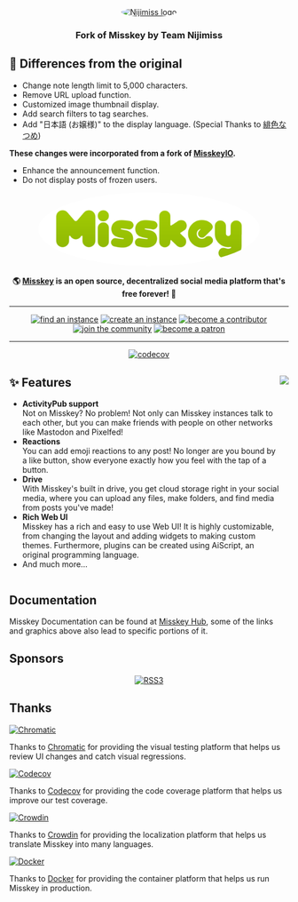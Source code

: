 <div align="center">
<a href="https://nijimiss.moe/">
	<img src="https://media.nijimiss.moe/nijimiss-moe-ja/null/dc158d85-683e-429f-b879-b8ad34f2712c.png" alt="Nijimiss logo" style="border-radius:50%" width="400"/>
</a>

### Fork of Misskey by Team Nijimiss

</div>

## 🔧 Differences from the original

- Change note length limit to 5,000 characters.
- Remove URL upload function.
- Customized image thumbnail display.
- Add search filters to tag searches.
- Add "日本語 (お嬢様)" to the display language. (Special Thanks to [緋色なつめ](https://nijimiss.moe/@Nattsume_hi_iro))

**These changes were incorporated from a fork of [MisskeyIO](https://github.com/MisskeyIO/misskey/tree/io).**

- Enhance the announcement function.
- Do not display posts of frozen users.


<div align="center">
<a href="https://misskey-hub.net">
	<img src="./assets/title_float.svg" alt="Misskey logo" style="border-radius:50%" width="400"/>
</a>

**🌎 **[Misskey](https://misskey-hub.net/)** is an open source, decentralized social media platform that's free forever! 🚀**

---

<a href="https://misskey-hub.net/instances.html">
		<img src="https://custom-icon-badges.herokuapp.com/badge/find_an-instance-acea31?logoColor=acea31&style=for-the-badge&logo=misskey&labelColor=363B40" alt="find an instance"/></a>

<a href="https://misskey-hub.net/docs/install.html">
		<img src="https://custom-icon-badges.herokuapp.com/badge/create_an-instance-FBD53C?logoColor=FBD53C&style=for-the-badge&logo=server&labelColor=363B40" alt="create an instance"/></a>

<a href="./CONTRIBUTING.md">
		<img src="https://custom-icon-badges.herokuapp.com/badge/become_a-contributor-A371F7?logoColor=A371F7&style=for-the-badge&logo=git-merge&labelColor=363B40" alt="become a contributor"/></a>

<a href="https://discord.gg/Wp8gVStHW3">
		<img src="https://custom-icon-badges.herokuapp.com/badge/join_the-community-5865F2?logoColor=5865F2&style=for-the-badge&logo=discord&labelColor=363B40" alt="join the community"/></a>

<a href="https://www.patreon.com/syuilo">
		<img src="https://custom-icon-badges.herokuapp.com/badge/become_a-patron-F96854?logoColor=F96854&style=for-the-badge&logo=patreon&labelColor=363B40" alt="become a patron"/></a>

---

[![codecov](https://codecov.io/gh/misskey-dev/misskey/branch/develop/graph/badge.svg?token=R6IQZ3QJOL)](https://codecov.io/gh/misskey-dev/misskey)

</div>

<div>

<a href="https://xn--931a.moe/"><img src="https://github.com/misskey-dev/misskey/blob/develop/assets/ai.png?raw=true" align="right" height="320px"/></a>

## ✨ Features
- **ActivityPub support**\
Not on Misskey? No problem! Not only can Misskey instances talk to each other, but you can make friends with people on other networks like Mastodon and Pixelfed!
- **Reactions**\
You can add emoji reactions to any post! No longer are you bound by a like button, show everyone exactly how you feel with the tap of a button.
- **Drive**\
With Misskey's built in drive, you get cloud storage right in your social media, where you can upload any files, make folders, and find media from posts you've made!
- **Rich Web UI**\
	Misskey has a rich and easy to use Web UI!
	It is highly customizable, from changing the layout and adding widgets to making custom themes.
	Furthermore, plugins can be created using AiScript, an original programming language.
- And much more...

</div>

<div style="clear: both;"></div>

## Documentation

Misskey Documentation can be found at [Misskey Hub](https://misskey-hub.net/), some of the links and graphics above also lead to specific portions of it.

## Sponsors

<div align="center">
	<a class="rss3" title="RSS3" href="https://rss3.io/" target="_blank"><img src="https://rss3.mypinata.cloud/ipfs/QmUG6H3Z7D5P511shn7sB4CPmpjH5uZWu4m5mWX7U3Gqbu" alt="RSS3" height="60"></a>
</div>

## Thanks

<a href="https://www.chromatic.com/"><img src="https://user-images.githubusercontent.com/321738/84662277-e3db4f80-af1b-11ea-88f5-91d67a5e59f6.png" height="30" alt="Chromatic" /></a>

Thanks to [Chromatic](https://www.chromatic.com/) for providing the visual testing platform that helps us review UI changes and catch visual regressions.

<a href="https://about.codecov.io/for/open-source/"><img src="https://about.codecov.io/wp-content/themes/codecov/assets/brand/sentry-cobranding/logos/codecov-by-sentry-logo.svg" height="30" alt="Codecov" /></a>

Thanks to [Codecov](https://about.codecov.io/for/open-source/) for providing the code coverage platform that helps us improve our test coverage.

<a href="https://crowdin.com/"><img src="https://user-images.githubusercontent.com/20679825/230709597-1299a011-171a-4294-a91e-355a9b37c672.svg" height="30" alt="Crowdin" /></a>

Thanks to [Crowdin](https://crowdin.com/) for providing the localization platform that helps us translate Misskey into many languages.

<a href="https://hub.docker.com/"><img src="https://user-images.githubusercontent.com/20679825/230148221-f8e73a32-a49b-47c3-9029-9a15c3824f92.png" height="30" alt="Docker" /></a>

Thanks to [Docker](https://hub.docker.com/) for providing the container platform that helps us run Misskey in production.

